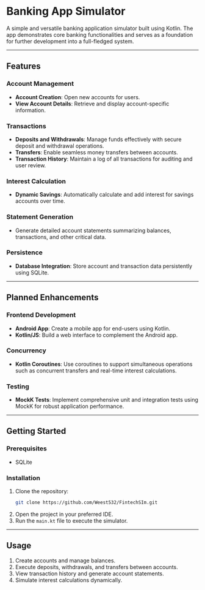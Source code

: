 # Banking App Simulator

A simple and versatile banking application simulator built using Kotlin. The app demonstrates core banking functionalities and serves as a foundation for further development into a full-fledged system.

---

## **Features**

### **Account Management**
- **Account Creation**: Open new accounts for users.
- **View Account Details**: Retrieve and display account-specific information.

### **Transactions**
- **Deposits and Withdrawals**: Manage funds effectively with secure deposit and withdrawal operations.
- **Transfers**: Enable seamless money transfers between accounts.
- **Transaction History**: Maintain a log of all transactions for auditing and user review.

### **Interest Calculation**
- **Dynamic Savings**: Automatically calculate and add interest for savings accounts over time.

### **Statement Generation**
- Generate detailed account statements summarizing balances, transactions, and other critical data.

### **Persistence**
- **Database Integration**: Store account and transaction data persistently using SQLite.
  
---

## **Planned Enhancements**

### **Frontend Development**
- **Android App**: Create a mobile app for end-users using Kotlin.
- **Kotlin/JS**: Build a web interface to complement the Android app.

### **Concurrency**
- **Kotlin Coroutines**: Use coroutines to support simultaneous operations such as concurrent transfers and real-time interest calculations.

### **Testing**
- **MockK Tests**: Implement comprehensive unit and integration tests using MockK for robust application performance.

---

## **Getting Started**

### **Prerequisites**
- SQLite 

### **Installation**
1. Clone the repository:
   ```bash
   git clone https://github.com/Weest532/FintechSIm.git
   ```
2. Open the project in your preferred IDE.
3. Run the `main.kt` file to execute the simulator.

---

## **Usage**

1. Create accounts and manage balances.
2. Execute deposits, withdrawals, and transfers between accounts.
3. View transaction history and generate account statements.
4. Simulate interest calculations dynamically.
